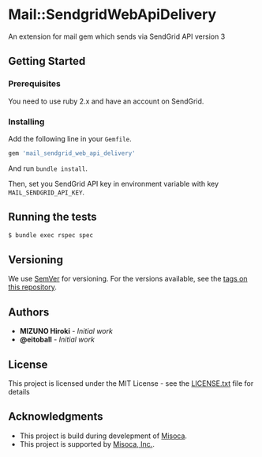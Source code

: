 # Mail::SendgridWebApiDelivery

An extension for mail gem which sends via SendGrid API version 3

## Getting Started

### Prerequisites

You need to use ruby 2.x and have an account on SendGrid.

### Installing

Add the following line in your `Gemfile`.

```ruby
gem 'mail_sendgrid_web_api_delivery'
```

And run `bundle install`.

Then, set you SendGrid API key in environment variable with key `MAIL_SENDGRID_API_KEY`.

## Running the tests

```sh
$ bundle exec rspec spec
```

## Versioning

We use [SemVer](http://semver.org/) for versioning. For the versions available, see the [tags on this repository](https://github.com/your/project/tags). 

## Authors

* **MIZUNO Hiroki** - *Initial work*
* **@eitoball** - *Initial work*

## License

This project is licensed under the MIT License - see the [LICENSE.txt](LICENSE.txt) file for details

## Acknowledgments

* This project is build during develepment of [Misoca](https://app.misoca.jp).
* This project is supported by [Misoca, Inc.](https://info.misoca.jp/).
